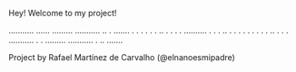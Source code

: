 Hey! Welcome to my project!

  ...........    ......    .........  ...........  ..       .    .......
 .              .      .    .              .       . ..     .   .       .
.              ..........      .           .       .   ..   .  .         .
 .             .        .         .        .       .     .. .   .       .
  ...........  .        .  .........  ...........  .       ..    .......

  Project by Rafael Martínez de Carvalho (@elnanoesmipadre)